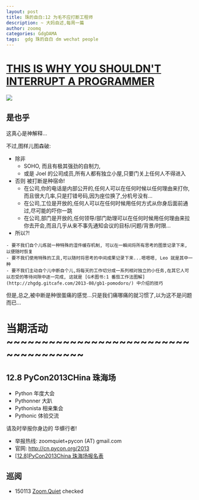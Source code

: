 ```yaml
---
layout: post
title: 珠的自白:12 为毛不应打断工程师
description: ~ 大妈自述,每周一篇
author: zoomq
categories: GdgDAMA
tags:  gdg 珠的自白 dm wechat people
---
```



# [THIS IS WHY YOU SHOULDN'T INTERRUPT A PROGRAMMER](http://heeris.id.au/2013/this-is-why-you-shouldnt-interrupt-a-programmer)


![](http://reading.digitalsonic.me/images/this-is-why-you-shouldnt-interrupt-a-programmer.png)


## 是也乎

这真心是神解释...

不过,图样儿图森破:

- 除非 
    - SOHO, 而且有极其强劲的自制力,
    - 或是 Joel 的公司成员,所有人都有独立小屋,只要门关上任何人不得进入
- 否则 被打断是种宿命!
    - 在公司,你的电话是内部公开的,任何人可以在任何时候以任何理由来打你, 而且很大几率,只是打错号码,因为座位换了,分机号没有...
    - 在公司,工位是开放的,任何人可以在任何时候用任何方式从你身后面前通过,尽可能的吓你一跳
    - 在公司,部门是开放的,任何领导/部门助理可以在任何时候用任何理由来拉你去开会,而且几乎从来不事先通知会议的目标/问题/背景/时限...
- 所以?!

<!--more-->

    - 要不我们自个儿练就一种特殊的湿件缓存机制, 可以在一瞬间将所有思考的图景记录下来, 以便随时恢复
    - 要不我们使用特殊的工具,可以随时将思考的中间成果记录下来...嗯嗯嗯, Leo 就是其中一种
    - 要不我们主动自个儿中断自个儿,将每天的工作切分成一系列相对独立的小任务,在其它人可以忍受的等待间隙中逐一完成, 这就是 [G术图书:1 番茄工作法图解](http://zhgdg.gitcafe.com/2013-08/gb1-pomodoro/) 中介绍的技巧

但是,总之,被中断是种很蛋痛的感觉...只是我们痛哪痛的就习惯了,以为这不是问题而已...






# 当期活动 ~~~~~~~~~~~~~~~~~~~~~~~~~~~~~~~~~~~~~

## 12.8 PyCon2013CHina 珠海场

- Python 年度大会
- Pythonner 大趴
- Pythonista 相亲集会
- Pythonic 体验交流

请及时举报你身边的 华蠎行者!

- 举报热线: zoomquiet+pycon (AT) gmail.com
- 官网: http://cn.pycon.org/2013
- [[12.8]PyCon2013China 珠海场报名表](https://docs.google.com/forms/d/1uFSa6PZNfl1ab3oO20CaoafOhfkavhpqg_CN4I36W_A/viewform)






## 巡阅
- 150113 [Zoom.Quiet](http://zoomquiet.io/) checked



